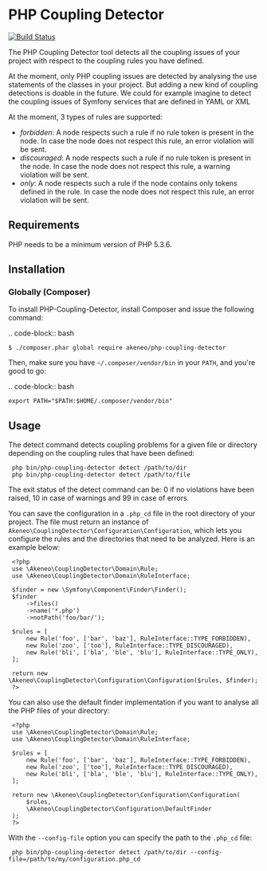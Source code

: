 # PHP Coupling Detector

[![Build Status](https://travis-ci.org/akeneo/php-coupling-detector.png)](https://travis-ci.org/akeneo/php-coupling-detector)

The PHP Coupling Detector tool detects all the coupling issues of your project with respect to the coupling 
rules you have defined. 

At the moment, only PHP coupling issues are detected by analysing the use statements of the classes in your project. 
But adding a new kind of coupling detections is doable in the future. We could for example imagine to detect the 
 coupling issues of Symfony services that are defined in YAML or XML

At the moment, 3 types of rules are supported:

* _forbidden_: A node respects such a rule if no rule token is present in the node. In case the node does not respect this rule, an error violation will be sent.
* _discouraged_: A node respects such a rule if no rule token is present in the node. In case the node does not respect this rule, a warning violation will be sent.
* _only_: A node respects such a rule if the node contains only tokens defined in the rule. In case the node does not respect this rule, an error violation will be sent.

## Requirements

PHP needs to be a minimum version of PHP 5.3.6.

## Installation

### Globally (Composer)

To install PHP-Coupling-Detector, install Composer and issue the following command:

.. code-block:: bash

    $ ./composer.phar global require akeneo/php-coupling-detector

Then, make sure you have ``~/.composer/vendor/bin`` in your ``PATH``, and
you're good to go:

.. code-block:: bash

    export PATH="$PATH:$HOME/.composer/vendor/bin"

## Usage

The detect command detects coupling problems for a given file or directory depending on the
 coupling rules that have been defined:
 
     php bin/php-coupling-detector detect /path/to/dir
     php bin/php-coupling-detector detect /path/to/file
 
 The exit status of the detect command can be: 0 if no violations have been raised, 10 in case of
 warnings and 99 in case of errors.
 
 You can save the configuration in a ``.php_cd`` file in the root directory of
 your project. The file must return an instance of ``Akeneo\CouplingDetector\Configuration\Configuration``,
 which lets you configure the rules and the directories that need to be analyzed.
 Here is an example below:
 
     <?php
     use \Akeneo\CouplingDetector\Domain\Rule;
     use \Akeneo\CouplingDetector\Domain\RuleInterface;
 
     $finder = new \Symfony\Component\Finder\Finder();
     $finder
         ->files()
         ->name('*.php')
         ->notPath('foo/bar/');
 
     $rules = [
         new Rule('foo', ['bar', 'baz'], RuleInterface::TYPE_FORBIDDEN),
         new Rule('zoo', ['too'], RuleInterface::TYPE_DISCOURAGED),
         new Rule('bli', ['bla', 'ble', 'blu'], RuleInterface::TYPE_ONLY),
     ];
 
     return new \Akeneo\CouplingDetector\Configuration\Configuration($rules, $finder);
     ?>
 
 You can also use the default finder implementation if you want to analyse all the PHP files
 of your directory:
 
     <?php
     use \Akeneo\CouplingDetector\Domain\Rule;
     use \Akeneo\CouplingDetector\Domain\RuleInterface;
 
     $rules = [
         new Rule('foo', ['bar', 'baz'], RuleInterface::TYPE_FORBIDDEN),
         new Rule('zoo', ['too'], RuleInterface::TYPE_DISCOURAGED),
         new Rule('bli', ['bla', 'ble', 'blu'], RuleInterface::TYPE_ONLY),
     ];
 
     return new \Akeneo\CouplingDetector\Configuration\Configuration(
         $rules,
         \Akeneo\CouplingDetector\Configuration\DefaultFinder
     );
     ?>
 
 With the ``--config-file`` option you can specify the path to the ``.php_cd`` file:
 
     php bin/php-coupling-detector detect /path/to/dir --config-file=/path/to/my/configuration.php_cd
